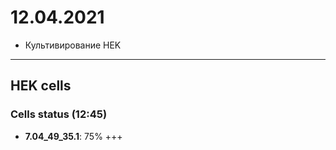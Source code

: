 12.04.2021
==========

- Культивирование HEK

---

## HEK cells
### Cells status (12:45)
- **7.04_49_35.1**: 75% +++